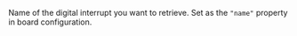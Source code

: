 Name of the digital interrupt you want to retrieve.
Set as the `"name"` property in board configuration.
